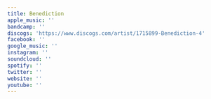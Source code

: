 ```yaml
---
title: Benediction
apple_music: ''
bandcamp: ''
discogs: 'https://www.discogs.com/artist/1715899-Benediction-4'
facebook: ''
google_music: ''
instagram: ''
soundcloud: ''
spotify: ''
twitter: ''
website: ''
youtube: ''
---
```


